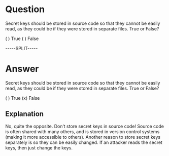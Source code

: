 # Question

Secret keys should be stored in source code so that they cannot be easily read, as they could be if they were stored in separate files. True or False?

( ) True
( ) False

-----SPLIT-----

# Answer

Secret keys should be stored in source code so that they cannot be easily read, as they could be if they were stored in separate files. True or False?

( ) True
(x) False

## Explanation

No, quite the opposite. Don’t store secret keys in source code! Source code is often shared with many others, and is stored in version control systems (making it more accessible to others). Another reason to store secret keys separately is so they can be easily changed. If an attacker reads the secret keys, then just change the keys.

